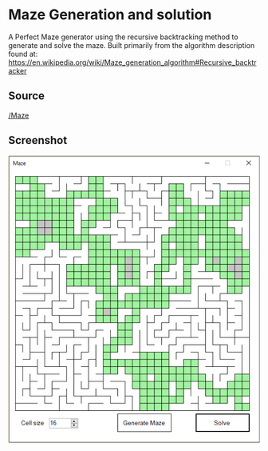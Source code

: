 # Maze Generation and solution

A Perfect Maze generator using the recursive backtracking method to generate and solve the maze.
Built primarily from the algorithm description found at: https://en.wikipedia.org/wiki/Maze_generation_algorithm#Recursive_backtracker

## Source

<a href="https://github.com/kellybs1/Maze/tree/master/kellybs1Maze">/Maze</a>


## Screenshot

<img src = "screenshot.png">





